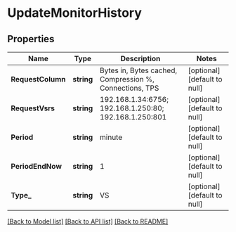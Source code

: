 # UpdateMonitorHistory

## Properties
Name | Type | Description | Notes
------------ | ------------- | ------------- | -------------
**RequestColumn** | **string** |  Bytes in, Bytes cached, Compression %, Connections, TPS | [optional] [default to null]
**RequestVsrs** | **string** | 192.168.1.34:6756; 192.168.1.250:80; 192.168.1.250:801 | [optional] [default to null]
**Period** | **string** | minute | [optional] [default to null]
**PeriodEndNow** | **string** | 1 | [optional] [default to null]
**Type_** | **string** | VS | [optional] [default to null]

[[Back to Model list]](../README.md#documentation-for-models) [[Back to API list]](../README.md#documentation-for-api-endpoints) [[Back to README]](../README.md)

